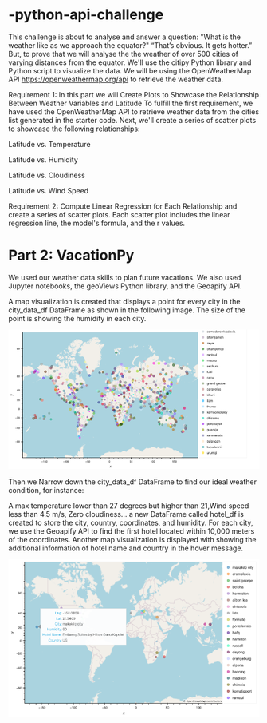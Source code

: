 # -python-api-challenge
This challenge is about to analyse and answer a question: "What is the weather like as we approach the equator?"
 “That’s obvious. It gets hotter.” But, to prove that we will analyse the
the weather of over 500 cities of varying distances from the equator. We'll use the citipy Python library  and Python script to visualize the data. We will be using the OpenWeatherMap API https://openweathermap.org/api  to retrieve the weather data. 

Requirement 1: In this part we will Create Plots to Showcase the Relationship Between Weather Variables and Latitude
To fulfill the first requirement, we have used the OpenWeatherMap API to retrieve weather data from the cities list generated in the starter code. Next, we'll create a series of scatter plots to showcase the following relationships:

Latitude vs. Temperature

Latitude vs. Humidity

Latitude vs. Cloudiness

Latitude vs. Wind Speed

Requirement 2: Compute Linear Regression for Each Relationship and
create a series of scatter plots. Each scatter plot  includes the linear regression line, the model's formula, and the r values.

# Part 2: VacationPy

We used our weather data skills to plan future vacations. We also used Jupyter notebooks, the geoViews Python library, and the Geoapify API.

 A map visualization is created that displays a point for every city in the city_data_df DataFrame as shown in the following image. The size of the point is showing the humidity in each city.

![Alt text](image.png)

Then we Narrow down the city_data_df DataFrame to find our ideal weather condition, for instance:

A max temperature lower than 27 degrees but higher than 21,Wind speed less than 4.5 m/s, Zero cloudiness...
a new DataFrame called hotel_df is created to store the city, country, coordinates, and humidity.
For each city, we use the Geoapify API to find the first hotel located within 10,000 meters of the coordinates. Another map visualization is displayed with showing the additional information of hotel name  and country in the hover message.

![Alt text](image-1.png)



